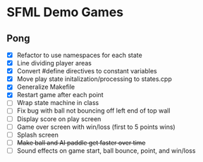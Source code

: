 # SFML Demo Games

## Pong
- [x] Refactor to use namespaces for each state
- [x] Line dividing player areas
- [x] Convert #define directives to constant variables
- [x] Move play state initalization/processing to states.cpp
- [x] Generalize Makefile
- [x] Restart game after each point
- [ ] Wrap state machine in class
- [ ] Fix bug with ball not bouncing off left end of top wall
- [ ] Display score on play screen
- [ ] Game over screen with win/loss (first to 5 points wins)
- [ ] Splash screen
- [ ] ~~Make ball and AI paddle get faster over time~~
- [ ] Sound effects on game start, ball bounce, point, and win/loss
